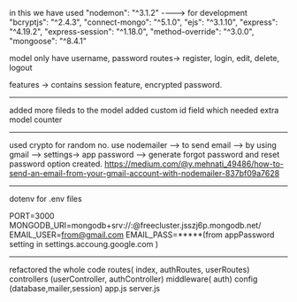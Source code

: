 

in this we have used
    "nodemon": "^3.1.2"    ----> for development
    "bcryptjs": "^2.4.3",
    "connect-mongo": "^5.1.0",
    "ejs": "^3.1.10",
    "express": "^4.19.2",
    "express-session": "^1.18.0",
    "method-override": "^3.0.0",
    "mongoose": "^8.4.1"


model only have username, password
routes-> register, login, edit, delete, logout

features -> contains session feature, encrypted password.


----------------------------------------------------------------

added more fileds to the model
added custom id field which needed extra model counter

------------------------------------------------------------------

used crypto for random no.
use nodemailer --> to send email --> by using gmail --> settings-> app password --> generate
forgot password and reset password option created.
https://medium.com/@y.mehnati_49486/how-to-send-an-email-from-your-gmail-account-with-nodemailer-837bf09a7628


--------------------------------------------------------------------

dotenv for .env files

PORT=3000
MONGODB_URI=mongodb+srv://<username>:<password>@freecluster.jsszj6p.mongodb.net/
EMAIL_USER=from@gmail.com
EMAIL_PASS=*****(from appPassword setting in settings.accoung.google.com )

--------------------------------------------------------------------

refactored the whole code 
routes( index, authRoutes, userRoutes)
controllers (userController, authController)
middleware( auth)
config (database,mailer,session)
app.js server.js
